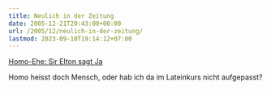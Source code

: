 ```yaml
---
title: Neulich in der Zeitung
date: 2005-12-21T20:43:00+00:00
url: /2005/12/neulich-in-der-zeitung/
lastmod: 2023-09-10T19:14:12+07:00
---
```

[Homo-Ehe: Sir Elton sagt Ja][1]

Homo heisst doch Mensch, oder hab ich da im Lateinkurs nicht aufgepasst?

 [1]: http://www.tagesschau.de/aktuell/meldungen/0,1185,OID5067630_REF1,00.html
